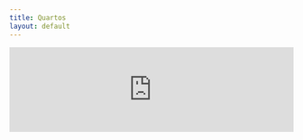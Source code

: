 ```yaml
---
title: Quartos
layout: default
---
```

<iframe src="https://hotels.cloudbeds.com/pt-br/reservas/e45cDT" width="100%" 
class="iframe-class" frameborder="0" id="cloudbeds"></iframe> 

<script type="text/javascript" src="https://hotels.cloudbeds.com/widget/iFrameResizer"></script><script>window.iFrameResize({}, '#cloudbeds')</script>
